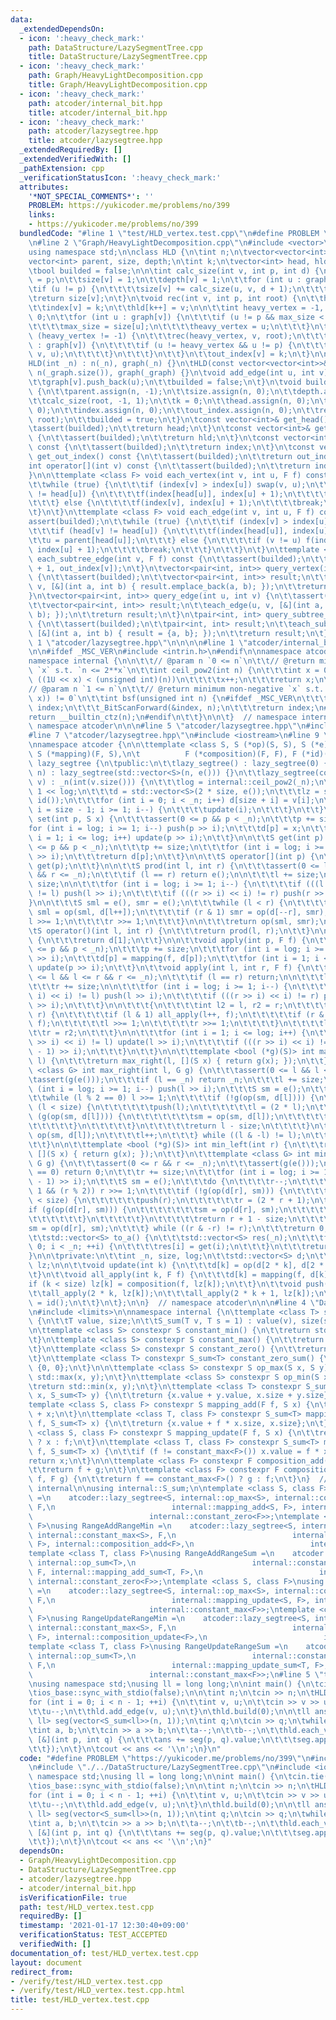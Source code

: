 ```yaml
---
data:
  _extendedDependsOn:
  - icon: ':heavy_check_mark:'
    path: DataStructure/LazySegmentTree.cpp
    title: DataStructure/LazySegmentTree.cpp
  - icon: ':heavy_check_mark:'
    path: Graph/HeavyLightDecomposition.cpp
    title: Graph/HeavyLightDecomposition.cpp
  - icon: ':heavy_check_mark:'
    path: atcoder/internal_bit.hpp
    title: atcoder/internal_bit.hpp
  - icon: ':heavy_check_mark:'
    path: atcoder/lazysegtree.hpp
    title: atcoder/lazysegtree.hpp
  _extendedRequiredBy: []
  _extendedVerifiedWith: []
  _pathExtension: cpp
  _verificationStatusIcon: ':heavy_check_mark:'
  attributes:
    '*NOT_SPECIAL_COMMENTS*': ''
    PROBLEM: https://yukicoder.me/problems/no/399
    links:
    - https://yukicoder.me/problems/no/399
  bundledCode: "#line 1 \"test/HLD_vertex.test.cpp\"\n#define PROBLEM \"https://yukicoder.me/problems/no/399\"\
    \n#line 2 \"Graph/HeavyLightDecomposition.cpp\"\n#include <vector>\n#include <cassert>\n\
    using namespace std;\n\nclass HLD {\n\tint n;\n\tvector<vector<int>> graph;\n\t\
    vector<int> parent, size, depth;\n\tint k;\n\tvector<int> head, hld, index, out_index;\n\
    \tbool builded = false;\n\n\tint calc_size(int v, int p, int d) {\n\t\tparent[v]\
    \ = p;\n\t\tsize[v] = 1;\n\t\tdepth[v] = 1;\n\t\tfor (int u : graph[v]) {\n\t\t\
    \tif (u != p) {\n\t\t\t\tsize[v] += calc_size(u, v, d + 1);\n\t\t\t}\n\t\t}\n\t\
    \treturn size[v];\n\t}\n\tvoid rec(int v, int p, int root) {\n\t\thead[v] = root;\n\
    \t\tindex[v] = k;\n\t\thld[k++] = v;\n\n\t\tint heavy_vertex = -1, max_size =\
    \ 0;\n\t\tfor (int u : graph[v]) {\n\t\t\tif (u != p && max_size < size[u]) {\n\
    \t\t\t\tmax_size = size[u];\n\t\t\t\theavy_vertex = u;\n\t\t\t}\n\t\t}\n\t\tif\
    \ (heavy_vertex != -1) {\n\t\t\trec(heavy_vertex, v, root);\n\t\t\tfor (int u\
    \ : graph[v]) {\n\t\t\t\tif (u != heavy_vertex && u != p) {\n\t\t\t\t\trec(u,\
    \ v, u);\n\t\t\t\t}\n\t\t\t}\n\t\t}\n\t\tout_index[v] = k;\n\t}\n\npublic:\n\t\
    HLD(int _n) : n(_n), graph(_n) {}\n\tHLD(const vector<vector<int>>& _graph) :\
    \ n(_graph.size()), graph(_graph) {}\n\tvoid add_edge(int u, int v) {\n\t\tgraph[u].push_back(v);\n\
    \t\tgraph[v].push_back(u);\n\t\tbuilded = false;\n\t}\n\tvoid build(int root)\
    \ {\n\t\tparent.assign(n, -1);\n\t\tsize.assign(n, 0);\n\t\tdepth.assign(n, 0);\n\
    \t\tcalc_size(root, -1, 1);\n\t\tk = 0;\n\t\thead.assign(n, 0);\n\t\thld.assign(n,\
    \ 0);\n\t\tindex.assign(n, 0);\n\t\tout_index.assign(n, 0);\n\t\trec(root, -1,\
    \ root);\n\t\tbuilded = true;\n\t}\n\tconst vector<int>& get_head() const {\n\t\
    \tassert(builded);\n\t\treturn head;\n\t}\n\tconst vector<int>& get_hld() const\
    \ {\n\t\tassert(builded);\n\t\treturn hld;\n\t}\n\tconst vector<int>& get_index()\
    \ const {\n\t\tassert(builded);\n\t\treturn index;\n\t}\n\tconst vector<int>&\
    \ get_out_index() const {\n\t\tassert(builded);\n\t\treturn out_index;\n\t}\n\t\
    int operator[](int v) const {\n\t\tassert(builded);\n\t\treturn index[v];\n\t\
    }\n\n\ttemplate <class F> void each_vertex(int v, int u, F f) const {\n\t\tassert(builded);\n\
    \t\twhile (true) {\n\t\t\tif (index[v] > index[u]) swap(v, u);\n\t\t\tif (head[v]\
    \ != head[u]) {\n\t\t\t\tf(index[head[u]], index[u] + 1);\n\t\t\t\tu = parent[head[u]];\n\
    \t\t\t} else {\n\t\t\t\tf(index[v], index[u] + 1);\n\t\t\t\tbreak;\n\t\t\t}\n\t\
    \t}\n\t}\n\ttemplate <class F> void each_edge(int v, int u, F f) const {\n\t\t\
    assert(builded);\n\t\twhile (true) {\n\t\t\tif (index[v] > index[u]) swap(v, u);\n\
    \t\t\tif (head[v] != head[u]) {\n\t\t\t\tf(index[head[u]], index[u] + 1);\n\t\t\
    \t\tu = parent[head[u]];\n\t\t\t} else {\n\t\t\t\tif (v != u) f(index[v] + 1,\
    \ index[u] + 1);\n\t\t\t\tbreak;\n\t\t\t}\n\t\t}\n\t}\n\ttemplate <class F> void\
    \ each_subtree_edge(int v, F f) const {\n\t\tassert(builded);\n\t\tf(index[v]\
    \ + 1, out_index[v]);\n\t}\n\tvector<pair<int, int>> query_vertex(int u, int v)\
    \ {\n\t\tassert(builded);\n\t\tvector<pair<int, int>> result;\n\t\teach_vertex(u,\
    \ v, [&](int a, int b) { result.emplace_back(a, b); });\n\t\treturn result;\n\t\
    }\n\tvector<pair<int, int>> query_edge(int u, int v) {\n\t\tassert(builded);\n\
    \t\tvector<pair<int, int>> result;\n\t\teach_edge(u, v, [&](int a, int b) { result.emplace_back(a,\
    \ b); });\n\t\treturn result;\n\t}\n\tpair<int, int> query_subtree_edge(int v)\
    \ {\n\t\tassert(builded);\n\t\tpair<int, int> result;\n\t\teach_subtree_edge(v,\
    \ [&](int a, int b) { result = {a, b}; });\n\t\treturn result;\n\t}\n};\n#line\
    \ 1 \"atcoder/lazysegtree.hpp\"\n\n\n\n#line 1 \"atcoder/internal_bit.hpp\"\n\n\
    \n\n#ifdef _MSC_VER\n#include <intrin.h>\n#endif\n\nnamespace atcoder {\n\n\t\
    namespace internal {\n\n\t\t// @param n `0 <= n`\n\t\t// @return minimum non-negative\
    \ `x` s.t. `n <= 2**x`\n\t\tint ceil_pow2(int n) {\n\t\t\tint x = 0;\n\t\t\twhile\
    \ ((1U << x) < (unsigned int)(n))\n\t\t\t\tx++;\n\t\t\treturn x;\n\t\t}\n\n\t\t\
    // @param n `1 <= n`\n\t\t// @return minimum non-negative `x` s.t. `(n & (1 <<\
    \ x)) != 0`\n\t\tint bsf(unsigned int n) {\n#ifdef _MSC_VER\n\t\t\tunsigned long\
    \ index;\n\t\t\t_BitScanForward(&index, n);\n\t\t\treturn index;\n#else\n\t\t\t\
    return __builtin_ctz(n);\n#endif\n\t\t}\n\n\t}  // namespace internal\n\n}  //\
    \ namespace atcoder\n\n\n#line 5 \"atcoder/lazysegtree.hpp\"\n#include <algorithm>\n\
    #line 7 \"atcoder/lazysegtree.hpp\"\n#include <iostream>\n#line 9 \"atcoder/lazysegtree.hpp\"\
    \nnamespace atcoder {\n\n\ttemplate <class S, S (*op)(S, S), S (*e)(), class F,\
    \ S (*mapping)(F, S),\n\t          F (*composition)(F, F), F (*id)()>\n\tstruct\
    \ lazy_segtree {\n\tpublic:\n\t\tlazy_segtree() : lazy_segtree(0) {}\n\t\tlazy_segtree(int\
    \ n) : lazy_segtree(std::vector<S>(n, e())) {}\n\t\tlazy_segtree(const std::vector<S>&\
    \ v) : _n(int(v.size())) {\n\t\t\tlog = internal::ceil_pow2(_n);\n\t\t\tsize =\
    \ 1 << log;\n\t\t\td = std::vector<S>(2 * size, e());\n\t\t\tlz = std::vector<F>(size,\
    \ id());\n\t\t\tfor (int i = 0; i < _n; i++) d[size + i] = v[i];\n\t\t\tfor (int\
    \ i = size - 1; i >= 1; i--) {\n\t\t\t\tupdate(i);\n\t\t\t}\n\t\t}\n\n\t\tvoid\
    \ set(int p, S x) {\n\t\t\tassert(0 <= p && p < _n);\n\t\t\tp += size;\n\t\t\t\
    for (int i = log; i >= 1; i--) push(p >> i);\n\t\t\td[p] = x;\n\t\t\tfor (int\
    \ i = 1; i <= log; i++) update(p >> i);\n\t\t}\n\n\t\tS get(int p) {\n\t\t\tassert(0\
    \ <= p && p < _n);\n\t\t\tp += size;\n\t\t\tfor (int i = log; i >= 1; i--) push(p\
    \ >> i);\n\t\t\treturn d[p];\n\t\t}\n\n\t\tS operator[](int p) {\n\t\t\treturn\
    \ get(p);\n\t\t}\n\n\t\tS prod(int l, int r) {\n\t\t\tassert(0 <= l && l <= r\
    \ && r <= _n);\n\t\t\tif (l == r) return e();\n\n\t\t\tl += size;\n\t\t\tr +=\
    \ size;\n\n\t\t\tfor (int i = log; i >= 1; i--) {\n\t\t\t\tif (((l >> i) << i)\
    \ != l) push(l >> i);\n\t\t\t\tif (((r >> i) << i) != r) push(r >> i);\n\t\t\t\
    }\n\n\t\t\tS sml = e(), smr = e();\n\t\t\twhile (l < r) {\n\t\t\t\tif (l & 1)\
    \ sml = op(sml, d[l++]);\n\t\t\t\tif (r & 1) smr = op(d[--r], smr);\n\t\t\t\t\
    l >>= 1;\n\t\t\t\tr >>= 1;\n\t\t\t}\n\n\t\t\treturn op(sml, smr);\n\t\t}\n\n\t\
    \tS operator()(int l, int r) {\n\t\t\treturn prod(l, r);\n\t\t}\n\n\t\tS all_prod()\
    \ {\n\t\t\treturn d[1];\n\t\t}\n\n\t\tvoid apply(int p, F f) {\n\t\t\tassert(0\
    \ <= p && p < _n);\n\t\t\tp += size;\n\t\t\tfor (int i = log; i >= 1; i--) push(p\
    \ >> i);\n\t\t\td[p] = mapping(f, d[p]);\n\t\t\tfor (int i = 1; i <= log; i++)\
    \ update(p >> i);\n\t\t}\n\t\tvoid apply(int l, int r, F f) {\n\t\t\tassert(0\
    \ <= l && l <= r && r <= _n);\n\t\t\tif (l == r) return;\n\n\t\t\tl += size;\n\
    \t\t\tr += size;\n\n\t\t\tfor (int i = log; i >= 1; i--) {\n\t\t\t\tif (((l >>\
    \ i) << i) != l) push(l >> i);\n\t\t\t\tif (((r >> i) << i) != r) push((r - 1)\
    \ >> i);\n\t\t\t}\n\n\t\t\t{\n\t\t\t\tint l2 = l, r2 = r;\n\t\t\t\twhile (l <\
    \ r) {\n\t\t\t\t\tif (l & 1) all_apply(l++, f);\n\t\t\t\t\tif (r & 1) all_apply(--r,\
    \ f);\n\t\t\t\t\tl >>= 1;\n\t\t\t\t\tr >>= 1;\n\t\t\t\t}\n\t\t\t\tl = l2;\n\t\t\
    \t\tr = r2;\n\t\t\t}\n\n\t\t\tfor (int i = 1; i <= log; i++) {\n\t\t\t\tif (((l\
    \ >> i) << i) != l) update(l >> i);\n\t\t\t\tif (((r >> i) << i) != r) update((r\
    \ - 1) >> i);\n\t\t\t}\n\t\t}\n\n\t\ttemplate <bool (*g)(S)> int max_right(int\
    \ l) {\n\t\t\treturn max_right(l, [](S x) { return g(x); });\n\t\t}\n\t\ttemplate\
    \ <class G> int max_right(int l, G g) {\n\t\t\tassert(0 <= l && l <= _n);\n\t\t\
    \tassert(g(e()));\n\t\t\tif (l == _n) return _n;\n\t\t\tl += size;\n\t\t\tfor\
    \ (int i = log; i >= 1; i--) push(l >> i);\n\t\t\tS sm = e();\n\t\t\tdo {\n\t\t\
    \t\twhile (l % 2 == 0) l >>= 1;\n\t\t\t\tif (!g(op(sm, d[l]))) {\n\t\t\t\t\twhile\
    \ (l < size) {\n\t\t\t\t\t\tpush(l);\n\t\t\t\t\t\tl = (2 * l);\n\t\t\t\t\t\tif\
    \ (g(op(sm, d[l]))) {\n\t\t\t\t\t\t\tsm = op(sm, d[l]);\n\t\t\t\t\t\t\tl++;\n\t\
    \t\t\t\t\t}\n\t\t\t\t\t}\n\t\t\t\t\treturn l - size;\n\t\t\t\t}\n\t\t\t\tsm =\
    \ op(sm, d[l]);\n\t\t\t\tl++;\n\t\t\t} while ((l & -l) != l);\n\t\t\treturn _n;\n\
    \t\t}\n\n\t\ttemplate <bool (*g)(S)> int min_left(int r) {\n\t\t\treturn min_left(r,\
    \ [](S x) { return g(x); });\n\t\t}\n\t\ttemplate <class G> int min_left(int r,\
    \ G g) {\n\t\t\tassert(0 <= r && r <= _n);\n\t\t\tassert(g(e()));\n\t\t\tif (r\
    \ == 0) return 0;\n\t\t\tr += size;\n\t\t\tfor (int i = log; i >= 1; i--) push((r\
    \ - 1) >> i);\n\t\t\tS sm = e();\n\t\t\tdo {\n\t\t\t\tr--;\n\t\t\t\twhile (r >\
    \ 1 && (r % 2)) r >>= 1;\n\t\t\t\tif (!g(op(d[r], sm))) {\n\t\t\t\t\twhile (r\
    \ < size) {\n\t\t\t\t\t\tpush(r);\n\t\t\t\t\t\tr = (2 * r + 1);\n\t\t\t\t\t\t\
    if (g(op(d[r], sm))) {\n\t\t\t\t\t\t\tsm = op(d[r], sm);\n\t\t\t\t\t\t\tr--;\n\
    \t\t\t\t\t\t}\n\t\t\t\t\t}\n\t\t\t\t\treturn r + 1 - size;\n\t\t\t\t}\n\t\t\t\t\
    sm = op(d[r], sm);\n\t\t\t} while ((r & -r) != r);\n\t\t\treturn 0;\n\t\t}\n\n\
    \t\tstd::vector<S> to_a() {\n\t\t\tstd::vector<S> res(_n);\n\t\t\tfor (int i =\
    \ 0; i < _n; ++i) {\n\t\t\t\tres[i] = get(i);\n\t\t\t}\n\t\t\treturn res;\n\t\t\
    }\n\n\tprivate:\n\t\tint _n, size, log;\n\t\tstd::vector<S> d;\n\t\tstd::vector<F>\
    \ lz;\n\n\t\tvoid update(int k) {\n\t\t\td[k] = op(d[2 * k], d[2 * k + 1]);\n\t\
    \t}\n\t\tvoid all_apply(int k, F f) {\n\t\t\td[k] = mapping(f, d[k]);\n\t\t\t\
    if (k < size) lz[k] = composition(f, lz[k]);\n\t\t}\n\t\tvoid push(int k) {\n\t\
    \t\tall_apply(2 * k, lz[k]);\n\t\t\tall_apply(2 * k + 1, lz[k]);\n\t\t\tlz[k]\
    \ = id();\n\t\t}\n\t};\n\n}  // namespace atcoder\n\n\n#line 4 \"DataStructure/LazySegmentTree.cpp\"\
    \n#include <limits>\n\nnamespace internal {\n\ttemplate <class T> struct S_sum\
    \ {\n\t\tT value, size;\n\t\tS_sum(T v, T s = 1) : value(v), size(s) {}\n\t};\n\
    \n\ttemplate <class S> constexpr S constant_min() {\n\t\treturn std::numeric_limits<S>::min();\n\
    \t}\n\ttemplate <class S> constexpr S constant_max() {\n\t\treturn std::numeric_limits<S>::max();\n\
    \t}\n\ttemplate <class S> constexpr S constant_zero() {\n\t\treturn static_cast<S>(0);\n\
    \t}\n\ttemplate <class T> constexpr S_sum<T> constant_zero_sum() {\n\t\treturn\
    \ {0, 0};\n\t}\n\n\ttemplate <class S> constexpr S op_max(S x, S y) {\n\t\treturn\
    \ std::max(x, y);\n\t}\n\ttemplate <class S> constexpr S op_min(S x, S y) {\n\t\
    \treturn std::min(x, y);\n\t}\n\ttemplate <class T> constexpr S_sum<T> op_sum(S_sum<T>\
    \ x, S_sum<T> y) {\n\t\treturn {x.value + y.value, x.size + y.size};\n\t}\n\n\t\
    template <class S, class F> constexpr S mapping_add(F f, S x) {\n\t\treturn f\
    \ + x;\n\t}\n\ttemplate <class T, class F> constexpr S_sum<T> mapping_add_sum(F\
    \ f, S_sum<T> x) {\n\t\treturn {x.value + f * x.size, x.size};\n\t}\n\ttemplate\
    \ <class S, class F> constexpr S mapping_update(F f, S x) {\n\t\treturn f == constant_max<F>()\
    \ ? x : f;\n\t}\n\ttemplate <class T, class F> constexpr S_sum<T> mapping_update_sum(F\
    \ f, S_sum<T> x) {\n\t\tif (f != constant_max<F>()) x.value = f * x.size;\n\t\t\
    return x;\n\t}\n\n\ttemplate <class F> constexpr F composition_add(F f, F g) {\n\
    \t\treturn f + g;\n\t}\n\ttemplate <class F> constexpr F composition_update(F\
    \ f, F g) {\n\t\treturn f == constant_max<F>() ? g : f;\n\t}\n}  // namespace\
    \ internal\n\nusing internal::S_sum;\n\ntemplate <class S, class F>\nusing RangeAddRangeMax\
    \ =\n    atcoder::lazy_segtree<S, internal::op_max<S>, internal::constant_min<S>,\
    \ F,\n                          internal::mapping_add<S, F>, internal::composition_add<F>,\n\
    \                          internal::constant_zero<F>>;\ntemplate <class S, class\
    \ F>\nusing RangeAddRangeMin =\n    atcoder::lazy_segtree<S, internal::op_min<S>,\
    \ internal::constant_max<S>, F,\n                          internal::mapping_add<S,\
    \ F>, internal::composition_add<F>,\n                          internal::constant_zero<F>>;\n\
    template <class T, class F>\nusing RangeAddRangeSum =\n    atcoder::lazy_segtree<internal::S_sum<T>,\
    \ internal::op_sum<T>,\n                          internal::constant_zero_sum<T>,\
    \ F, internal::mapping_add_sum<T, F>,\n                          internal::composition_add<F>,\
    \ internal::constant_zero<F>>;\ntemplate <class S, class F>\nusing RangeUpdateRangeMax\
    \ =\n    atcoder::lazy_segtree<S, internal::op_max<S>, internal::constant_min<S>,\
    \ F,\n                          internal::mapping_update<S, F>, internal::composition_update<F>,\n\
    \                          internal::constant_max<F>>;\ntemplate <class S, class\
    \ F>\nusing RangeUpdateRangeMin =\n    atcoder::lazy_segtree<S, internal::op_min<S>,\
    \ internal::constant_max<S>, F,\n                          internal::mapping_update<S,\
    \ F>, internal::composition_update<F>,\n                          internal::constant_max<F>>;\n\
    template <class T, class F>\nusing RangeUpdateRangeSum =\n    atcoder::lazy_segtree<internal::S_sum<T>,\
    \ internal::op_sum<T>,\n                          internal::constant_zero_sum<T>,\
    \ F,\n                          internal::mapping_update_sum<T, F>, internal::composition_update<F>,\n\
    \                          internal::constant_max<F>>;\n#line 5 \"test/HLD_vertex.test.cpp\"\
    \nusing namespace std;\nusing ll = long long;\n\nint main() {\n\tcin.tie(nullptr);\n\
    \tios_base::sync_with_stdio(false);\n\n\tint n;\n\tcin >> n;\n\tHLD hld(n);\n\t\
    for (int i = 0; i < n - 1; ++i) {\n\t\tint v, u;\n\t\tcin >> v >> u;\n\t\tv--;\n\
    \t\tu--;\n\t\thld.add_edge(v, u);\n\t}\n\thld.build(0);\n\n\tll ans = 0;\n\tRangeAddRangeSum<ll,\
    \ ll> seg(vector<S_sum<ll>>(n, 1));\n\tint q;\n\tcin >> q;\n\twhile (q--) {\n\t\
    \tint a, b;\n\t\tcin >> a >> b;\n\t\ta--;\n\t\tb--;\n\t\thld.each_vertex(a, b,\
    \ [&](int p, int q) {\n\t\t\tans += seg(p, q).value;\n\t\t\tseg.apply(p, q, 1);\n\
    \t\t});\n\t}\n\tcout << ans << '\\n';\n}\n"
  code: "#define PROBLEM \"https://yukicoder.me/problems/no/399\"\n#include \"./../Graph/HeavyLightDecomposition.cpp\"\
    \n#include \"./../DataStructure/LazySegmentTree.cpp\"\n#include <iostream>\nusing\
    \ namespace std;\nusing ll = long long;\n\nint main() {\n\tcin.tie(nullptr);\n\
    \tios_base::sync_with_stdio(false);\n\n\tint n;\n\tcin >> n;\n\tHLD hld(n);\n\t\
    for (int i = 0; i < n - 1; ++i) {\n\t\tint v, u;\n\t\tcin >> v >> u;\n\t\tv--;\n\
    \t\tu--;\n\t\thld.add_edge(v, u);\n\t}\n\thld.build(0);\n\n\tll ans = 0;\n\tRangeAddRangeSum<ll,\
    \ ll> seg(vector<S_sum<ll>>(n, 1));\n\tint q;\n\tcin >> q;\n\twhile (q--) {\n\t\
    \tint a, b;\n\t\tcin >> a >> b;\n\t\ta--;\n\t\tb--;\n\t\thld.each_vertex(a, b,\
    \ [&](int p, int q) {\n\t\t\tans += seg(p, q).value;\n\t\t\tseg.apply(p, q, 1);\n\
    \t\t});\n\t}\n\tcout << ans << '\\n';\n}"
  dependsOn:
  - Graph/HeavyLightDecomposition.cpp
  - DataStructure/LazySegmentTree.cpp
  - atcoder/lazysegtree.hpp
  - atcoder/internal_bit.hpp
  isVerificationFile: true
  path: test/HLD_vertex.test.cpp
  requiredBy: []
  timestamp: '2021-01-17 12:30:40+09:00'
  verificationStatus: TEST_ACCEPTED
  verifiedWith: []
documentation_of: test/HLD_vertex.test.cpp
layout: document
redirect_from:
- /verify/test/HLD_vertex.test.cpp
- /verify/test/HLD_vertex.test.cpp.html
title: test/HLD_vertex.test.cpp
---
```


